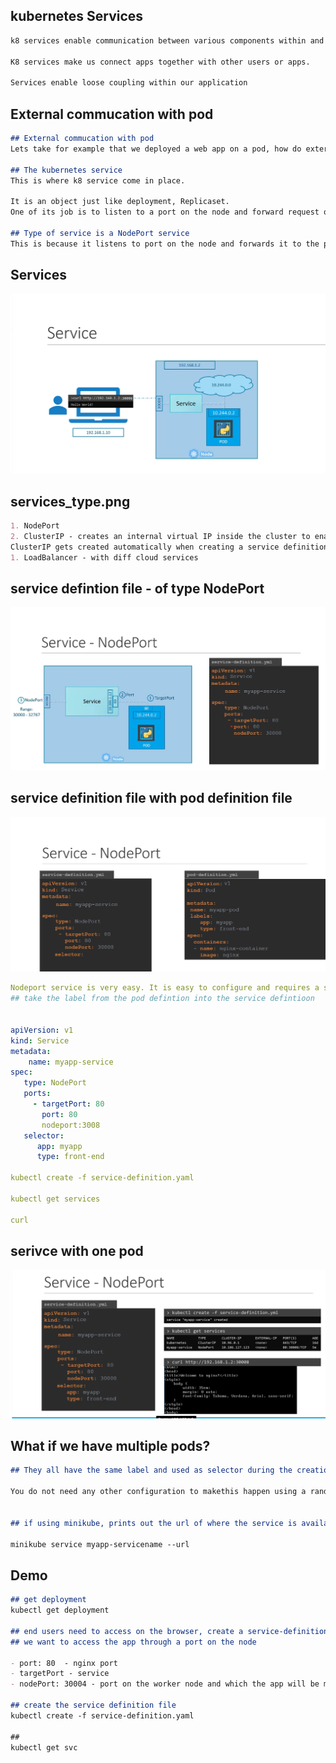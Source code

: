 ## kubernetes Services 
```md
k8 services enable communication between various components within and outside of the appplication 

K8 services make us connect apps together with other users or apps. 

Services enable loose coupling within our application


```
## External commucation with pod
```md
## External commucation with pod
Lets take for example that we deployed a web app on a pod, how do external users access it?

## The kubernetes service 
This is where k8 service come in place.

It is an object just like deployment, Replicaset. 
One of its job is to listen to a port on the node and forward request on that port to a port on the Pod running the web application.

## Type of service is a NodePort service
This is because it listens to port on the node and forwards it to the pod. 


```

## Services
![services_type](https://github.com/sheyijojo/Docker_CERT/blob/main/_assets/services_type.png?raw=true)

## services_type.png
```md
1. NodePort
2. ClusterIP - creates an internal virtual IP inside the cluster to enable communication with diff services.
ClusterIP gets created automatically when creating a service definition file  
1. LoadBalancer - with diff cloud services 

```

## service defintion file - of type NodePort

![nodeport](https://github.com/sheyijojo/Docker_CERT/blob/main/_assets/service-definition.png?raw=true)

## service definition file with pod definition file 

![service2](https://github.com/sheyijojo/Docker_CERT/blob/main/_assets/service2.png?raw=true)
```yaml
Nodeport service is very easy. It is easy to configure and requires a service
## take the label from the pod defintion into the service defintioon


apiVersion: v1
kind: Service
metadata: 
    name: myapp-service
spec:
   type: NodePort
   ports:
     - targetPort: 80
       port: 80
       nodeport:3008
   selector:
      app: myapp
      type: front-end 

kubectl create -f service-definition.yaml 

kubectl get services

curl 
```
## serivce with one pod
![service3](https://github.com/sheyijojo/Docker_CERT/blob/main/_assets/service3.png?raw=true)


## What if we have multiple pods?
```md
## They all have the same label and used as selector during the creation of the service. 

You do not need any other configuration to makethis happen using a random algorithm for load balancing. 


## if using minikube, prints out the url of where the service is available.  

minikube service myapp-servicename --url 

```

## Demo
```md
## get deployment
kubectl get deployment

## end users need to access on the browser, create a service-definition.yaml
## we want to access the app through a port on the node 

- port: 80  - nginx port
- targetPort - service
- nodePort: 30004 - port on the worker node and which the app will be made accessible

## create the service definition file 
kubectl create -f service-definition.yaml

##
kubectl get svc 
```